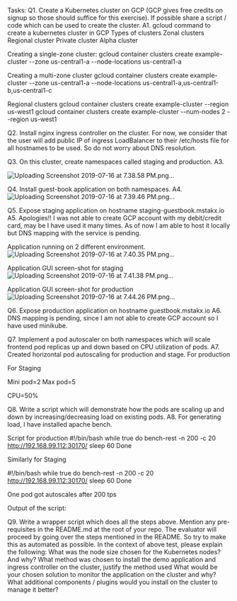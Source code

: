 Tasks:
Q1. Create a Kubernetes cluster on GCP (GCP gives free credits on signup so those should suffice for this
exercise). If possible share a script / code which can be used to create the cluster.
A1. gcloud command to create a kubernetes cluster in GCP
Types of clusters
Zonal clusters
Regional cluster
Private cluster
Alpha cluster

Creating a single-zone cluster:
gcloud container clusters create example-cluster --zone us-central1-a --node-locations us-central1-a

Creating a multi-zone cluster
gcloud container clusters create example-cluster --zone us-central1-a --node-locations us-central1-a,us-central1-b,us-central1-c

Regional clusters
gcloud container clusters create example-cluster --region us-west1
gcloud container clusters create example-cluster --num-nodes 2 --region us-west1

Q2. Install nginx ingress controller on the cluster. For now, we consider that the user will add public IP of
ingress LoadBalancer to their /etc/hosts file for all hostnames to be used. So do not worry about DNS
resolution.


Q3. On this cluster, create namespaces called staging and production.
A3. 

![Uploading Screenshot 2019-07-16 at 7.38.58 PM.png…]()


Q4. Install guest-book application on both namespaces.
A4. 
![Uploading Screenshot 2019-07-16 at 7.39.46 PM.png…]()


Q5. Expose staging application on hostname staging-guestbook.mstakx.io
A5. Apologies!!  I was not able to create GCP account with my debit/credit card, may be I have used it many times.
As of now I am able to host it locally but DNS mapping with the service is pending.

Application running on 2 different environment.
![Uploading Screenshot 2019-07-16 at 7.40.35 PM.png…]()

Application GUI screen-shot for staging
![Uploading Screenshot 2019-07-16 at 7.41.38 PM.png…]()


Application GUI screen-shot for production
![Uploading Screenshot 2019-07-16 at 7.44.26 PM.png…]()



Q6. Expose production application on hostname guestbook.mstakx.io
A6. DNS mapping is pending, since I am not able to create GCP account so I have used minikube.

Q7. Implement a pod autoscaler on both namespaces which will scale frontend pod replicas up and down
based on CPU utilization of pods.
A7.
Created horizontal pod autoscaling for production and stage.
For production


For Staging


Mini pod=2
Max pod=5

CPU=50%





Q8. Write a script which will demonstrate how the pods are scaling up and down by increasing/decreasing load
on existing pods.
A8.
For generating load, I have installed apache bench.

Script for production
#!/bin/bash
while true
do
bench-rest -n 200 -c 20 http://192.168.99.112:30170/
sleep 60
Done

Similarly for Staging

#!/bin/bash
while true
do
bench-rest -n 200 -c 20 http://192.168.99.112:30170/
sleep 60
Done


One pod got autoscales after 200 tps


Output of the script:

Q9. Write a wrapper script which does all the steps above. Mention any pre-requisites in the README.md at
the root of your repo.
The evaluator will proceed by going over the steps mentioned in the README. So try to make this as
automated as possible.
In the context of above test, please explain the following:
What was the node size chosen for the Kubernetes nodes? And why?
What method was chosen to install the demo application and ingress controller on the cluster, justify the
method used
What would be your chosen solution to monitor the application on the cluster and why?
What additional components / plugins would you install on the cluster to manage it better?


